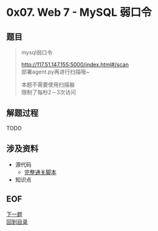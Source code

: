 # 0x07. Web 7 - MySQL 弱口令
## 题目
> mysql弱口令  
> 
> http://117.51.147.155:5000/index.html#/scan  
> 部署agent.py再进行扫描哦~  
> 
> 本题不需要使用扫描器  
> 限制了每秒2－3次访问  

## 解题过程
TODO

## 涉及资料
- 源代码
  - [完整通关脚本](./index.js)
- 知识点

## EOF
[下一题](../8/readme.md)  
[回到目录](../../readme.md)

